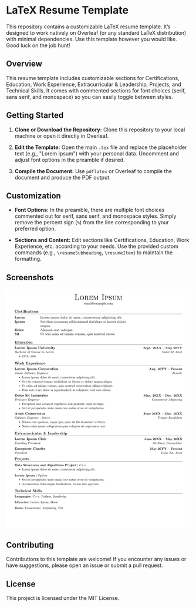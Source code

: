 # LaTeX Resume Template

This repository contains a customizable LaTeX resume template. It’s designed to work natively on Overleaf (or any standard LaTeX distribution) with minimal dependencies. Use this template however you would like. Good luck on the job hunt!



## Overview

This resume template includes customizable sections for Certifications, Education, Work Experience, Extracurricular & Leadership, Projects, and Technical Skills.
It comes with commented sections for font choices (serif, sans serif, and monospace) so you can easily toggle between styles.

## Getting Started

1. **Clone or Download the Repository:**
   Clone this repository to your local machine or open it directly in Overleaf.

2. **Edit the Template:**
   Open the main `.tex` file and replace the placeholder text (e.g., "Lorem Ipsum") with your personal data.
   Uncomment and adjust font options in the preamble if desired.

3. **Compile the Document:**
   Use `pdflatex` or Overleaf to compile the document and produce the PDF output.

## Customization

- **Font Options:**
  In the preamble, there are multiple font choices commented out for serif, sans serif, and monospace styles.
  Simply remove the percent sign (`%`) from the line corresponding to your preferred option.

- **Sections and Content:**
  Edit sections like Certifications, Education, Work Experience, etc. according to your needs.
  Use the provided custom commands (e.g., `\resumeSubheading`, `\resumeItem`) to maintain the formatting.

## Screenshots

  ![Resume Preview](screenshots/fullResume.png)

## Contributing

Contributions to this template are welcome! If you encounter any issues or have suggestions, please open an issue or submit a pull request.

## License

This project is licensed under the MIT License.
